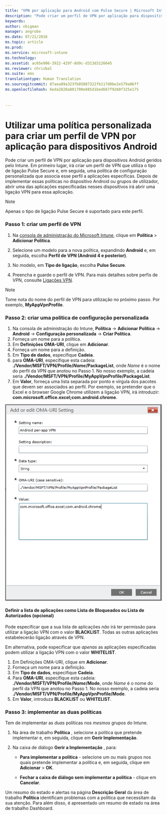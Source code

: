 ```yaml
---
title: "VPN por aplicação para Android com Pulse Secure | Microsoft Intune"
description: "Pode criar um perfil de VPN por aplicação para dispositivos Android geridos pelo Intune."
keywords: 
author: nbigman
manager: angrobe
ms.date: 07/21/2016
ms.topic: article
ms.prod: 
ms.service: microsoft-intune
ms.technology: 
ms.assetid: ac65e906-3922-429f-8d9c-d313d3126645
ms.reviewer: chrisbal
ms.suite: ems
translationtype: Human Translation
ms.sourcegitcommit: 87aea89a323fb05087322fb117d0be2e579a06ff
ms.openlocfilehash: 6eda2828a801700e885d1bed667f9260f325e175


---
```


# Utilizar uma política personalizada para criar um perfil de VPN por aplicação para dispositivos Android

Pode criar um perfil de VPN por aplicação para dispositivos Android geridos pelo Intune. Em primeiro lugar, irá criar um perfil de VPN que utiliza o tipo de ligação Pulse Secure e, em seguida, uma política de configuração personalizada que associa esse perfil a aplicações específicas. Depois de implementar essas políticas no dispositivo Android ou grupos de utilizador, abrir uma das aplicações especificadas nesses dispositivos irá abrir uma ligação VPN para essa aplicação.

> [!NOTE]
> 
> Apenas o tipo de ligação Pulse Secure é suportado para este perfil.


### Passo 1: criar um perfil de VPN

1. Na [consola de administração do Microsoft Intune](https://manage.microsoft.com), clique em **Política** > **Adicionar Política**.
2. Selecione um modelo para a nova política, expandindo **Android** e, em seguida, escolha **Perfil de VPN (Android 4 e posterior)**.

3. No modelo, em **Tipo de ligação**, escolha **Pulse Secure**.
4. Preencha e guarde o perfil de VPN. Para mais detalhes sobre perfis de VPN, consulte [Ligações VPN](vpn-connections-in-microsoft-intune.md).

> [!NOTE]
> 
> Tome nota do nome do perfil de VPN para utilização no próximo passo.   Por exemplo, **MyAppVpnProfile**.

### Passo 2: criar uma política de configuração personalizada

   1. Na consola de administração do Intune, **Política** -> **Adicionar Política** -> **Android** -> **Configuração personalizada** -> **Criar Política**.
   2. Forneça um nome para a política.
   3. Em **Definições OMA-URI**, clique em **Adicionar**.
   4. Forneça um nome para a definição.
   5. Em **Tipo de dados**, especifique **Cadeia**.
   6. para **OMA-URI**, especifique esta cadeia: **./Vendor/MSFT/VPN/Profile/*Name*/PackageList**, onde *Name* é o nome do perfil da VPN que anotou no Passo 1. No nosso exemplo, a cadeia seria **./Vendor/MSFT/VPN/Profile/MyAppVpnProfile/PackageList**.
   7.   Em **Valor**, forneça uma lista separada por ponto e vírgula dos pacotes que devem ser associados ao perfil.  Por exemplo, se pretender que o Excel e o browser Google Chrome utilizem a ligação VPN, irá introduzir: **com.microsoft.office.excel;com.android.chrome**.


   ![Exemplo de política personalizada de VPN por aplicação Android](..\media\android_per_app_vpn_oma_uri.png)
#### Definir a lista de aplicações como Lista de Bloqueados ou Lista de Autorizados (opcional)
Pode especificar que a sua lista de aplicações *não* irá ter permissão para utilizar a ligação VPN com o valor **BLACKLIST**.  Todas as outras aplicações estabelecerão ligação através de VPN.

Em alternativa, pode especificar que *apenas* as aplicações especificadas podem utilizar a ligação VPN com o valor **WHITELIST**.


1.  Em Definições OMA-URI, clique em **Adicionar**.
2.  Forneça um nome para a definição.
3.  Em **Tipo de dados**, especifique **Cadeia**.
4.  Para **OMA-URI**, especifique esta cadeia: **./Vendor/MSFT/VPN/Profile/*Name*/Mode**, onde *Name* é o nome do perfil da VPN que anotou no Passo 1. No nosso exemplo, a cadeia seria **./Vendor/MSFT/VPN/Profile/MyAppVpnProfile/Mode**.
5.  Em **Valor**, introduza **BLACKLIST** ou **WHITELIST**.



### Passo 3: implementar as duas políticas

Tem de implementar as *duas* políticas nos *mesmos* grupos do Intune.

   1.  Na área de trabalho **Política** , selecione a política que pretende implementar e, em seguida, clique em **Gerir Implementação**.

2.  Na caixa de diálogo **Gerir a Implementação** , para:

    -   **Para implementar a política** - selecione um ou mais grupos nos quais pretende implementar a política e, em seguida, clique em **Adicionar** &gt; **OK**.

    -   **Fechar a caixa de diálogo sem implementar a política** - clique em **Cancelar**.

Um resumo do estado e alertas na página **Descrição Geral** da área de trabalho **Política** identificam problemas com a política que necessitam da sua atenção. Para além disso, é apresentado um resumo de estado na área de trabalho Dashboard.



<!--HONumber=Aug16_HO2-->


